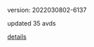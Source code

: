 version: 2022030802-6137

updated 35 avds

[details](https://github.com/0x74f917491bfa7ebfa379/ali_avd_db/blob/master/change_log/2022/03/08/02/6137.txt)
